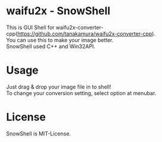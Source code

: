 # waifu2x - SnowShell
This is GUI Shell for waifu2x-converter-cpp(https://github.com/tanakamura/waifu2x-converter-cpp). <br/>
You can use this to make your image better. <br/>
SnowShell used C++ and Win32API. 

# Usage
Just drag & drop your image file in to shell! <br/>
To change your conversion setting, select option at menubar.

# License
SnowShell is MIT-License.
